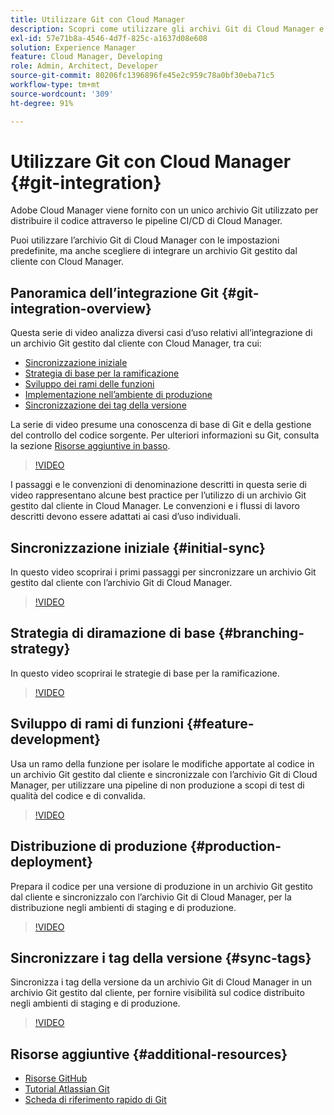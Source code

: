 ```yaml
---
title: Utilizzare Git con Cloud Manager
description: Scopri come utilizzare gli archivi Git di Cloud Manager e come integrare un archivio Git personalizzato e gestito dal cliente on-premise con Cloud Manager.
exl-id: 57e71b8a-4546-4d7f-825c-a1637d08e608
solution: Experience Manager
feature: Cloud Manager, Developing
role: Admin, Architect, Developer
source-git-commit: 80206fc1396896fe45e2c959c78a0bf30eba71c5
workflow-type: tm+mt
source-wordcount: '309'
ht-degree: 91%

---
```


# Utilizzare Git con Cloud Manager {#git-integration}

Adobe Cloud Manager viene fornito con un unico archivio Git utilizzato per distribuire il codice attraverso le pipeline CI/CD di Cloud Manager.

Puoi utilizzare l’archivio Git di Cloud Manager con le impostazioni predefinite, ma anche scegliere di integrare un archivio Git gestito dal cliente con Cloud Manager.

## Panoramica dell’integrazione Git {#git-integration-overview}

Questa serie di video analizza diversi casi d’uso relativi all’integrazione di un archivio Git gestito dal cliente con Cloud Manager, tra cui:

* [Sincronizzazione iniziale](#initial-sync)
* [Strategia di base per la ramificazione](#branching-strategy)
* [Sviluppo dei rami delle funzioni](#feature-development)
* [Implementazione nell’ambiente di produzione](#production-deployment)
* [Sincronizzazione dei tag della versione](#sync-tags)

La serie di video presume una conoscenza di base di Git e della gestione del controllo del codice sorgente. Per ulteriori informazioni su Git, consulta la sezione [Risorse aggiuntive in basso](#additional-resources).

>[!VIDEO](https://video.tv.adobe.com/v/37354?captions=ita)

I passaggi e le convenzioni di denominazione descritti in questa serie di video rappresentano alcune best practice per l’utilizzo di un archivio Git gestito dal cliente in Cloud Manager. Le convenzioni e i flussi di lavoro descritti devono essere adattati ai casi d’uso individuali.

## Sincronizzazione iniziale {#initial-sync}

In questo video scoprirai i primi passaggi per sincronizzare un archivio Git gestito dal cliente con l’archivio Git di Cloud Manager.

>[!VIDEO](https://video.tv.adobe.com/v/37352/?quality=12&captions=ita)

## Strategia di diramazione di base {#branching-strategy}

In questo video scoprirai le strategie di base per la ramificazione.

>[!VIDEO](https://video.tv.adobe.com/v/37351/?quality=12&captions=ita)

## Sviluppo di rami di funzioni {#feature-development}

Usa un ramo della funzione per isolare le modifiche apportate al codice in un archivio Git gestito dal cliente e sincronizzale con l’archivio Git di Cloud Manager, per utilizzare una pipeline di non produzione a scopi di test di qualità del codice e di convalida.

>[!VIDEO](https://video.tv.adobe.com/v/37349/?quality=12&captions=ita)

## Distribuzione di produzione {#production-deployment}

Prepara il codice per una versione di produzione in un archivio Git gestito dal cliente e sincronizzalo con l’archivio Git di Cloud Manager, per la distribuzione negli ambienti di staging e di produzione.

>[!VIDEO](https://video.tv.adobe.com/v/37348/?quality=12&captions=ita)

## Sincronizzare i tag della versione {#sync-tags}

Sincronizza i tag della versione da un archivio Git di Cloud Manager in un archivio Git gestito dal cliente, per fornire visibilità sul codice distribuito negli ambienti di staging e di produzione.

>[!VIDEO](https://video.tv.adobe.com/v/37346/?quality=12&captions=ita)

## Risorse aggiuntive {#additional-resources}

* [Risorse GitHub](https://docs.github.com/en/get-started/getting-started-with-git/set-up-git)
* [Tutorial Atlassian Git](https://www.atlassian.com/git/tutorials/what-is-version-control)
* [Scheda di riferimento rapido di Git](https://education.github.com/git-cheat-sheet-education.pdf)
